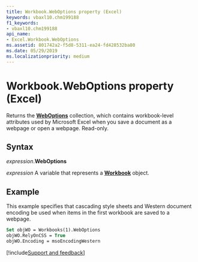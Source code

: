 ```yaml
---
title: Workbook.WebOptions property (Excel)
keywords: vbaxl10.chm199188
f1_keywords:
- vbaxl10.chm199188
api_name:
- Excel.Workbook.WebOptions
ms.assetid: 801742a2-f5d8-5311-ea24-fd428532ba80
ms.date: 05/29/2019
ms.localizationpriority: medium
---
```



# Workbook.WebOptions property (Excel)

Returns the **[WebOptions](Excel.WebOptions.md)** collection, which contains workbook-level attributes used by Microsoft Excel when you save a document as a webpage or open a webpage. Read-only.


## Syntax

_expression_.**WebOptions**

_expression_ A variable that represents a **[Workbook](Excel.Workbook.md)** object.


## Example

This example specifies that cascading style sheets and Western document encoding be used when items in the first workbook are saved to a webpage.

```vb
Set objWO = Workbooks(1).WebOptions 
objWO.RelyOnCSS = True 
objWO.Encoding = msoEncodingWestern
```




[!include[Support and feedback](~/includes/feedback-boilerplate.md)]